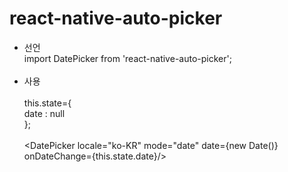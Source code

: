 # react-native-auto-picker

- 선언 <br>
import DatePicker from 'react-native-auto-picker'; <br> <br>
- 사용 <br> <br>
this.state={ <br>
    date : null <br>
}; <br> <br>
<DatePicker locale="ko-KR" mode="date" date={new Date()} onDateChange={this.state.date}/> <br>